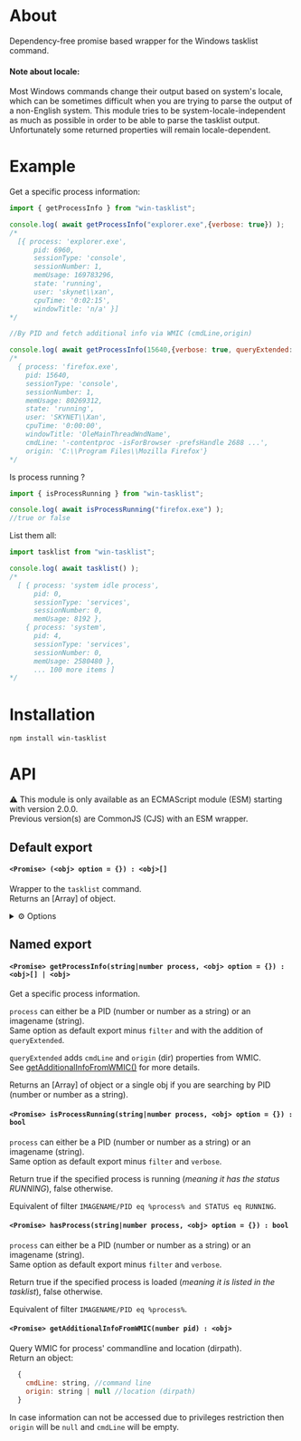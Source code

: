 About
=====

Dependency-free promise based wrapper for the Windows tasklist command.

#### Note about locale:

Most Windows commands change their output based on system's locale, which can be sometimes difficult when you are trying to parse the output of a non-English system.
This module tries to be system-locale-independent as much as possible in order to be able to parse the tasklist output.
Unfortunately some returned properties will remain locale-dependent.

Example
=======

Get a specific process information:

```js
import { getProcessInfo } from "win-tasklist";

console.log( await getProcessInfo("explorer.exe",{verbose: true}) );
/*
  [{ process: 'explorer.exe',
      pid: 6960,
      sessionType: 'console',
      sessionNumber: 1,
      memUsage: 169783296,
      state: 'running',
      user: 'skynet\\xan',
      cpuTime: '0:02:15',
      windowTitle: 'n/a' }]  
*/

//By PID and fetch additional info via WMIC (cmdLine,origin)

console.log( await getProcessInfo(15640,{verbose: true, queryExtended: true}) );
/*
  { process: 'firefox.exe',
    pid: 15640,
    sessionType: 'console',
    sessionNumber: 1,
    memUsage: 80269312,
    state: 'running',
    user: 'SKYNET\\Xan',
    cpuTime: '0:00:00',
    windowTitle: 'OleMainThreadWndName',
    cmdLine: '-contentproc -isForBrowser -prefsHandle 2688 ...',
    origin: 'C:\\Program Files\\Mozilla Firefox'}  
*/
```

Is process running ? 

```js
import { isProcessRunning } from "win-tasklist";

console.log( await isProcessRunning("firefox.exe") );
//true or false
```

List them all:

```js
import tasklist from "win-tasklist";

console.log( await tasklist() );
/*
  [ { process: 'system idle process',
      pid: 0,
      sessionType: 'services',
      sessionNumber: 0,
      memUsage: 8192 },
    { process: 'system',
      pid: 4,
      sessionType: 'services',
      sessionNumber: 0,
      memUsage: 2580480 }, 
      ... 100 more items ]
*/
```

Installation
============

`npm install win-tasklist`

API
===

⚠️ This module is only available as an ECMAScript module (ESM) starting with version 2.0.0.<br />
Previous version(s) are CommonJS (CJS) with an ESM wrapper.

## Default export

#### `<Promise> (<obj> option = {}) : <obj>[]`

Wrapper to the `tasklist` command.<br />
Returns an [Array] of object.

<details>
<summary>⚙️ Options</summary>

- verbose (default: false)<br />
      if false will return the following properties : `process, pid, sessionType, sessionNumber, memUsage (bytes)`.<br />
      if true will additionally return the following properties : `state, user, cpuTime, windowTitle`.<br />
      <br />
      ⚠️ Keep in mind using the verbose option might impact performance.
    
- remote (default: null)<br />
      Name or IP address of a remote computer.<br />
      Must be used with user and password options below.
    
- user (default: null)<br />
      Username or Domain\Username.
    
- password (default: null)<br />
      User's password.
 
- uwpOnly (default: false)<br />
      List only Windows Store Apps (UWP).<br />
      ⚠️ NB: With this option to true and verbose to false; tasklist only returns `process, pid, memUsage (bytes) and AUMID`.
      
- filter (default: [])<br />
    
     Array of string. Each string being a filter.<br />
     
     eg filter for listing only running processes :
     `["STATUS eq RUNNING"]`
  
     <table>
        <thead>
        <tr>
        <th>Filter Name</th>
        <th>Valid Operators</th>
        <th>Valid Values</th>
        </tr>
        </thead>
        <tbody>
        <tr>
        <td>STATUS</td>
        <td>eq, ne</td>
        <td>RUNNING</td>
        </tr>
        <tr>
        <td>IMAGENAME</td>
        <td>eq, ne</td>
        <td>Image name</td>
        </tr>
        <tr>
        <td>PID</td>
        <td>eq, ne, gt, lt, ge, le</td>
        <td>PID value</td>
        </tr>
        <tr>
        <td>SESSION</td>
        <td>eq, ne, gt, lt, ge, le</td>
        <td>Session number</td>
        </tr>
        <tr>
        <td>SESSIONNAME</td>
        <td>eq, ne</td>
        <td>Session name</td>
        </tr>
        <tr>
        <td>CPUTIME</td>
        <td>eq, ne, gt, lt, ge, le</td>
        <td>CPU time in the format <em>HH</em><strong>:</strong><em>MM</em><strong>:</strong><em>SS</em>, where <em>MM</em> and <em>SS</em> are between 0 and 59 and <em>HH</em> is any unsigned number</td>
        </tr>
        <tr>
        <td>MEMUSAGE</td>
        <td>eq, ne, gt, lt, ge, le</td>
        <td>Memory usage in KB</td>
        </tr>
        <tr>
        <td>USERNAME</td>
        <td>eq, ne</td>
        <td>Any valid user name</td>
        </tr>
        <tr>
        <td>SERVICES</td>
        <td>eq, ne</td>
        <td>Service name</td>
        </tr>
        <tr>
        <td>WINDOWTITLE</td>
        <td>eq, ne</td>
        <td>Window title</td>
        </tr>
        <tr>
        <td>MODULES</td>
        <td>eq, ne</td>
        <td>DLL name</td>
        </tr>
        </tbody>
    </table>
 
💡 More details in the official [tasklist](https://docs.microsoft.com/en-us/windows-server/administration/windows-commands/tasklist) doc.
    
</details>

## Named export

#### `<Promise> getProcessInfo(string|number process, <obj> option = {}) : <obj>[] | <obj>`

  Get a specific process information.
  
  `process` can either be a PID (number or number as a string) or an imagename (string).<br />
  Same option as default export minus `filter` and with the addition of `queryExtended`.
  
  `queryExtended` adds `cmdLine` and `origin` (dir) properties from WMIC.<br />
  See [getAdditionalInfoFromWMIC()](#promise-getadditionalinfofromwmicnumber-pid--obj) for more details.

  Returns an [Array] of object or a single obj if you are searching by PID (number or number as a string).<br />

#### `<Promise> isProcessRunning(string|number process, <obj> option = {}) : bool`

  `process` can either be a PID (number or number as a string) or an imagename (string).<br />
  Same option as default export minus `filter` and `verbose`.
  
  Return true if the specified process is running (*meaning it has the status RUNNING*), false otherwise.<br />
   
  Equivalent of filter `IMAGENAME/PID eq %process% and STATUS eq RUNNING`.<br />

#### `<Promise> hasProcess(string|number process, <obj> option = {}) : bool`

  `process` can either be a PID (number or number as a string) or an imagename (string).<br />
  Same option as default export minus `filter` and `verbose`.
  
  Return true if the specified process is loaded (*meaning it is listed in the tasklist*), false otherwise.<br />
  
  Equivalent of filter `IMAGENAME/PID eq %process%`.<br />

#### `<Promise> getAdditionalInfoFromWMIC(number pid) : <obj>`

  Query WMIC for process' commandline and location (dirpath).<br />
  Return an object:
  
```js
  {
    cmdLine: string, //command line
    origin: string | null //location (dirpath)
  }
```

  In case information can not be accessed due to privileges restriction then `origin` will be `null` and `cmdLine` will be empty.
